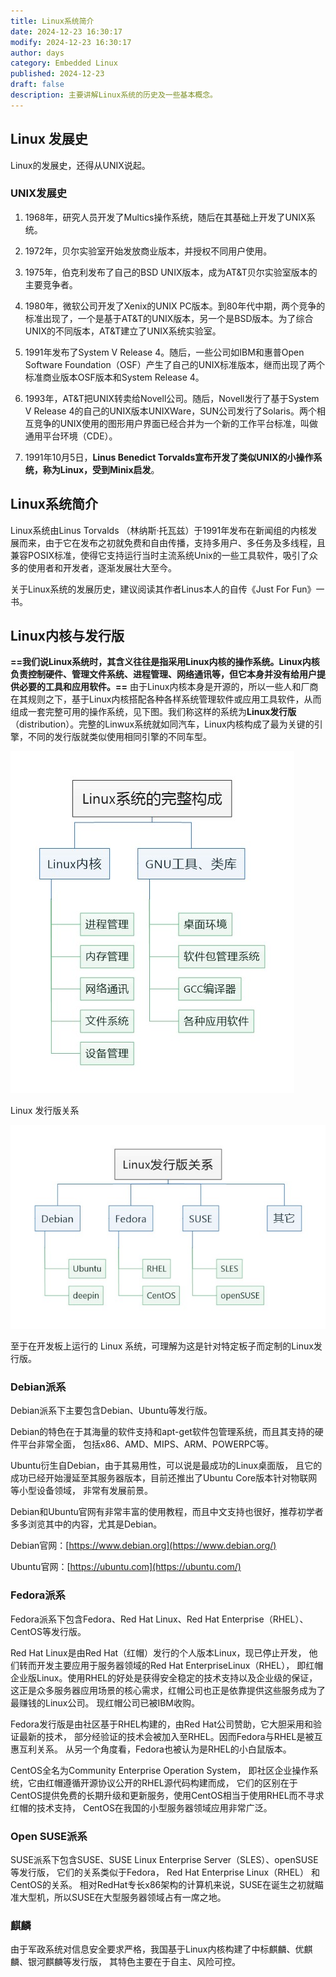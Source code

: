 ```yaml
---
title: Linux系统简介
date: 2024-12-23 16:30:17
modify: 2024-12-23 16:30:17
author: days
category: Embedded Linux
published: 2024-12-23
draft: false
description: 主要讲解Linux系统的历史及一些基本概念。
---
```

## Linux 发展史

Linux的发展史，还得从UNIX说起。

### UNIX发展史
1. 1968年，研究人员开发了Multics操作系统，随后在其基础上开发了UNIX系统。
2. 1972年，贝尔实验室开始发放商业版本，并授权不同用户使用。
3. 1975年，伯克利发布了自己的BSD UNIX版本，成为AT&T贝尔实验室版本的主要竞争者。
4. 1980年，微软公司开发了Xenix的UNIX PC版本。到80年代中期，两个竞争的标准出现了，一个是基于AT&T的UNIX版本，另一个是BSD版本。为了综合UNIX的不同版本，AT&T建立了UNIX系统实验室。
5. 1991年发布了System V Release 4。随后，一些公司如IBM和惠普Open Software Foundation（OSF）产生了自己的UNIX标准版本，继而出现了两个标准商业版本OSF版本和System Release 4。
6. 1993年，AT&T把UNIX转卖给Novell公司。随后，Novell发行了基于System V Release 4的自己的UNIX版本UNIXWare，SUN公司发行了Solaris。两个相互竞争的UNIX使用的图形用户界面已经合并为一个新的工作平台标准，叫做通用平台环境（CDE）。

7. 1991年10月5日，**Linus Benedict Torvalds宣布开发了类似UNIX的小操作系统，称为Linux，受到Minix启发**。
## Linux系统简介

Linux系统由Linus Torvalds （林纳斯·托瓦兹）于1991年发布在新闻组的内核发展而来，由于它在发布之初就免费和自由传播，支持多用户、多任务及多线程，且兼容POSIX标准，使得它支持运行当时主流系统Unix的一些工具软件，吸引了众多的使用者和开发者，逐渐发展壮大至今。

关于Linux系统的发展历史，建议阅读其作者Linus本人的自传《Just For Fun》一书。

## Linux内核与发行版
**==我们说Linux系统时，其含义往往是指采用Linux内核的操作系统。Linux内核负责控制硬件、管理文件系统、进程管理、网络通讯等，但它本身并没有给用户提供必要的工具和应用软件。==**
由于Linux内核本身是开源的，所以一些人和厂商在其规则之下，基于Linux内核搭配各种各样系统管理软件或应用工具软件，从而组成一套完整可用的操作系统，见下图。我们称这样的系统为**Linux发行版**（distribution）。完整的Linwux系统就如同汽车，Linux内核构成了最为关键的引擎，不同的发行版就类似使用相同引擎的不同车型。

![image.png|310](https://raw.githubusercontent.com/ScuDays/MyImg/master/202412231649504.png)

Linux 发行版关系

![image.png|468](https://raw.githubusercontent.com/ScuDays/MyImg/master/202412231649474.png)

至于在开发板上运行的 Linux 系统，可理解为这是针对特定板子而定制的Linux发行版。

### Debian派系

Debian派系下主要包含Debian、Ubuntu等发行版。

Debian的特色在于其海量的软件支持和apt-get软件包管理系统，而且其支持的硬件平台非常全面， 包括x86、AMD、MIPS、ARM、POWERPC等。

Ubuntu衍生自Debian，由于其易用性，可以说是最成功的Linux桌面版， 且它的成功已经开始漫延至其服务器版本，目前还推出了Ubuntu Core版本针对物联网等小型设备领域， 非常有发展前景。

Debian和Ubuntu官网有非常丰富的使用教程，而且中文支持也很好，推荐初学者多多浏览其中的内容，尤其是Debian。

Debian官网：[https://www.debian.org](https://www.debian.org/)

Ubuntu官网：[https://ubuntu.com](https://ubuntu.com/)

### Fedora派系

Fedora派系下包含Fedora、Red Hat Linux、Red Hat Enterprise（RHEL）、CentOS等发行版。

Red Hat Linux是由Red Hat（红帽）发行的个人版本Linux，现已停止开发， 他们转而开发主要应用于服务器领域的Red Hat EnterpriseLinux（RHEL）， 即红帽企业版Linux。使用RHEL的好处是获得安全稳定的技术支持以及企业级的保证， 这正是众多服务器应用场景的核心需求，红帽公司也正是依靠提供这些服务成为了最赚钱的Linux公司。 现红帽公司已被IBM收购。

Fedora发行版是由社区基于RHEL构建的，由Red Hat公司赞助，它大胆采用和验证最新的技术， 部分经验证的技术会被加入至RHEL。因而Fedora与RHEL是被互惠互利关系。 从另一个角度看，Fedora也被认为是RHEL的小白鼠版本。

CentOS全名为Community Enterprise Operation System， 即社区企业操作系统，它由红帽遵循开源协议公开的RHEL源代码构建而成， 它们的区别在于CentOS提供免费的长期升级和更新服务，使用CentOS相当于使用RHEL而不寻求红帽的技术支持， CentOS在我国的小型服务器领域应用非常广泛。

### Open SUSE派系

SUSE派系下包含SUSE、SUSE Linux Enterprise Server（SLES）、openSUSE等发行版， 它们的关系类似于Fedora， Red Hat Enterprise Linux（RHEL） 和CentOS的关系。 相对RedHat专长x86架构的计算机来说，SUSE在诞生之初就瞄准大型机，所以SUSE在大型服务器领域占有一席之地。

### 麒麟

由于军政系统对信息安全要求严格，我国基于Linux内核构建了中标麒麟、优麒麟、银河麒麟等发行版， 其特色主要在于自主、风险可控。
